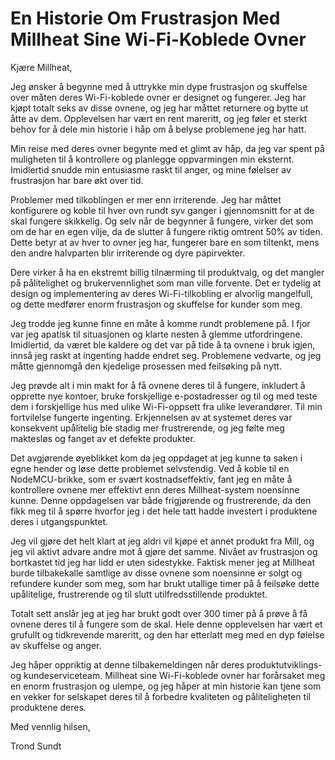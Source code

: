 # En Historie Om Frustrasjon Med Millheat Sine Wi-Fi-Koblede Ovner

Kjære Millheat,

Jeg ønsker å begynne med å uttrykke min dype frustrasjon og skuffelse over måten deres Wi-Fi-koblede ovner er designet og fungerer. Jeg har kjøpt totalt seks av disse ovnene, og jeg har måttet returnere og bytte ut åtte av dem. Opplevelsen har vært en rent mareritt, og jeg føler et sterkt behov for å dele min historie i håp om å belyse problemene jeg har hatt.

Min reise med deres ovner begynte med et glimt av håp, da jeg var spent på muligheten til å kontrollere og planlegge oppvarmingen min eksternt. Imidlertid snudde min entusiasme raskt til anger, og mine følelser av frustrasjon har bare økt over tid.

Problemer med tilkoblingen er mer enn irriterende. Jeg har måttet konfigurere og koble til hver ovn rundt syv ganger i gjennomsnitt for at de skal fungere skikkelig. Og selv når de begynner å fungere, virker det som om de har en egen vilje, da de slutter å fungere riktig omtrent 50% av tiden. Dette betyr at av hver to ovner jeg har, fungerer bare en som tiltenkt, mens den andre halvparten blir irriterende og dyre papirvekter.

Dere virker å ha en ekstremt billig tilnærming til produktvalg, og det mangler på pålitelighet og brukervennlighet som man ville forvente. Det er tydelig at design og implementering av deres Wi-Fi-tilkobling er alvorlig mangelfull, og dette medfører enorm frustrasjon og skuffelse for kunder som meg.

Jeg trodde jeg kunne finne en måte å komme rundt problemene på. I fjor var jeg apatisk til situasjonen og klarte nesten å glemme utfordringene. Imidlertid, da været ble kaldere og det var på tide å ta ovnene i bruk igjen, innså jeg raskt at ingenting hadde endret seg. Problemene vedvarte, og jeg måtte gjennomgå den kjedelige prosessen med feilsøking på nytt.

Jeg prøvde alt i min makt for å få ovnene deres til å fungere, inkludert å opprette nye kontoer, bruke forskjellige e-postadresser og til og med teste dem i forskjellige hus med ulike Wi-Fi-oppsett fra ulike leverandører. Til min fortvilelse fungerte ingenting. Erkjennelsen av at systemet deres var konsekvent upålitelig ble stadig mer frustrerende, og jeg følte meg maktesløs og fanget av et defekte produkter.

Det avgjørende øyeblikket kom da jeg oppdaget at jeg kunne ta saken i egne hender og løse dette problemet selvstendig. Ved å koble til en NodeMCU-brikke, som er svært kostnadseffektiv, fant jeg en måte å kontrollere ovnene mer effektivt enn deres Millheat-system noensinne kunne. Denne oppdagelsen var både frigjørende og frustrerende, da den fikk meg til å spørre hvorfor jeg i det hele tatt hadde investert i produktene deres i utgangspunktet.

Jeg vil gjøre det helt klart at jeg aldri vil kjøpe et annet produkt fra Mill, og jeg vil aktivt advare andre mot å gjøre det samme. Nivået av frustrasjon og bortkastet tid jeg har lidd er uten sidestykke. Faktisk mener jeg at Millheat burde tilbakekalle samtlige av disse ovnene som noensinne er solgt og refundere kunder som meg, som har brukt utallige timer på å feilsøke dette upålitelige, frustrerende og til slutt utilfredsstillende produktet.

Totalt sett anslår jeg at jeg har brukt godt over 300 timer på å prøve å få ovnene deres til å fungere som de skal. Hele denne opplevelsen har vært et grufullt og tidkrevende mareritt, og den har etterlatt meg med en dyp følelse av skuffelse og anger.

Jeg håper oppriktig at denne tilbakemeldingen når deres produktutviklings- og kundeserviceteam. Millheat sine Wi-Fi-koblede ovner har forårsaket meg en enorm frustrasjon og ulempe, og jeg håper at min historie kan tjene som en vekker for selskapet deres til å forbedre kvaliteten og påliteligheten til produktene deres.

Med vennlig hilsen,

Trond Sundt
